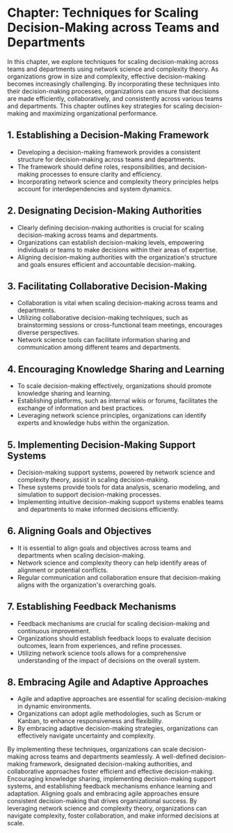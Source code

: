 Chapter: Techniques for Scaling Decision-Making across Teams and Departments
============================================================================

In this chapter, we explore techniques for scaling decision-making across teams and departments using network science and complexity theory. As organizations grow in size and complexity, effective decision-making becomes increasingly challenging. By incorporating these techniques into their decision-making processes, organizations can ensure that decisions are made efficiently, collaboratively, and consistently across various teams and departments. This chapter outlines key strategies for scaling decision-making and maximizing organizational performance.

**1. Establishing a Decision-Making Framework**
-----------------------------------------------

* Developing a decision-making framework provides a consistent structure for decision-making across teams and departments.
* The framework should define roles, responsibilities, and decision-making processes to ensure clarity and efficiency.
* Incorporating network science and complexity theory principles helps account for interdependencies and system dynamics.

**2. Designating Decision-Making Authorities**
----------------------------------------------

* Clearly defining decision-making authorities is crucial for scaling decision-making across teams and departments.
* Organizations can establish decision-making levels, empowering individuals or teams to make decisions within their areas of expertise.
* Aligning decision-making authorities with the organization's structure and goals ensures efficient and accountable decision-making.

**3. Facilitating Collaborative Decision-Making**
-------------------------------------------------

* Collaboration is vital when scaling decision-making across teams and departments.
* Utilizing collaborative decision-making techniques, such as brainstorming sessions or cross-functional team meetings, encourages diverse perspectives.
* Network science tools can facilitate information sharing and communication among different teams and departments.

**4. Encouraging Knowledge Sharing and Learning**
-------------------------------------------------

* To scale decision-making effectively, organizations should promote knowledge sharing and learning.
* Establishing platforms, such as internal wikis or forums, facilitates the exchange of information and best practices.
* Leveraging network science principles, organizations can identify experts and knowledge hubs within the organization.

**5. Implementing Decision-Making Support Systems**
---------------------------------------------------

* Decision-making support systems, powered by network science and complexity theory, assist in scaling decision-making.
* These systems provide tools for data analysis, scenario modeling, and simulation to support decision-making processes.
* Implementing intuitive decision-making support systems enables teams and departments to make informed decisions efficiently.

**6. Aligning Goals and Objectives**
------------------------------------

* It is essential to align goals and objectives across teams and departments when scaling decision-making.
* Network science and complexity theory can help identify areas of alignment or potential conflicts.
* Regular communication and collaboration ensure that decision-making aligns with the organization's overarching goals.

**7. Establishing Feedback Mechanisms**
---------------------------------------

* Feedback mechanisms are crucial for scaling decision-making and continuous improvement.
* Organizations should establish feedback loops to evaluate decision outcomes, learn from experiences, and refine processes.
* Utilizing network science tools allows for a comprehensive understanding of the impact of decisions on the overall system.

**8. Embracing Agile and Adaptive Approaches**
----------------------------------------------

* Agile and adaptive approaches are essential for scaling decision-making in dynamic environments.
* Organizations can adopt agile methodologies, such as Scrum or Kanban, to enhance responsiveness and flexibility.
* By embracing adaptive decision-making strategies, organizations can effectively navigate uncertainty and complexity.

By implementing these techniques, organizations can scale decision-making across teams and departments seamlessly. A well-defined decision-making framework, designated decision-making authorities, and collaborative approaches foster efficient and effective decision-making. Encouraging knowledge sharing, implementing decision-making support systems, and establishing feedback mechanisms enhance learning and adaptation. Aligning goals and embracing agile approaches ensure consistent decision-making that drives organizational success. By leveraging network science and complexity theory, organizations can navigate complexity, foster collaboration, and make informed decisions at scale.
